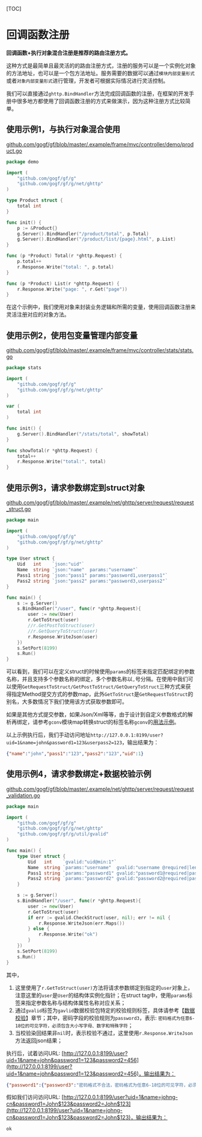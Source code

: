 
[TOC]

# 回调函数注册

**回调函数+执行对象混合注册是推荐的路由注册方式。**

这种方式是最简单且最灵活的的路由注册方式，注册的服务可以是一个实例化对象的方法地址，也可以是一个包方法地址。服务需要的数据可以通过```模块内部变量形式```或者```对象内部变量形式```进行管理，开发者可根据实际情况进行灵活控制。

我们可以直接通过```ghttp.BindHandler```方法完成回调函数的注册，在框架的开发手册中很多地方都使用了回调函数注册的方式来做演示，因为这种注册方式比较简单。



## 使用示例1，与执行对象混合使用
[github.com/gogf/gf/blob/master/.example/frame/mvc/controller/demo/product.go](https://github.com/gogf/gf/blob/master/.example/frame/mvc/controller/demo/product.go)
```go
package demo

import (
    "github.com/gogf/gf/g"
    "github.com/gogf/gf/g/net/ghttp"
)

type Product struct {
    total int
}

func init() {
    p := &Product{}
    g.Server().BindHandler("/product/total", p.Total)
    g.Server().BindHandler("/product/list/{page}.html", p.List)
}

func (p *Product) Total(r *ghttp.Request) {
    p.total++
    r.Response.Write("total: ", p.total)
}

func (p *Product) List(r *ghttp.Request) {
    r.Response.Write("page: ", r.Get("page"))
}
```
在这个示例中，我们使用对象来封装业务逻辑和所需的变量，使用回调函数注册来灵活注册对应的对象方法。

## 使用示例2，使用包变量管理内部变量
[github.com/gogf/gf/blob/master/.example/frame/mvc/controller/stats/stats.go](https://github.com/gogf/gf/blob/master/.example/frame/mvc/controller/stats/stats.go)
```go
package stats

import (
    "github.com/gogf/gf/g"
    "github.com/gogf/gf/g/net/ghttp"
)

var (
    total int
)

func init() {
    g.Server().BindHandler("/stats/total", showTotal)
}

func showTotal(r *ghttp.Request) {
    total++
    r.Response.Write("total:", total)
}
```

## 使用示例3，请求参数绑定到struct对象
[github.com/gogf/gf/blob/master/.example/net/ghttp/server/request/request_struct.go](https://github.com/gogf/gf/blob/master/.example/net/ghttp/server/request/request_struct.go)
```go
package main

import (
    "github.com/gogf/gf/g"
    "github.com/gogf/gf/g/net/ghttp"
)

type User struct {
    Uid   int    `json:"uid"`
    Name  string `json:"name"  params:"username"`
    Pass1 string `json:"pass1" params:"password1,userpass1"`
    Pass2 string `json:"pass2" params:"password3,userpass2"`
}

func main() {
    s := g.Server()
    s.BindHandler("/user", func(r *ghttp.Request){
        user := new(User)
        r.GetToStruct(user)
        //r.GetPostToStruct(user)
        //r.GetQueryToStruct(user)
        r.Response.WriteJson(user)
    })
    s.SetPort(8199)
    s.Run()
}
```
可以看到，我们可以在定义struct的时候使用```params```的标签来指定匹配绑定的参数名称，并且支持多个参数名称的绑定，多个参数名称以```,```号分隔。在使用中我们可以使用```GetRequestToStruct/GetPostToStruct/GetQueryToStruct```三种方式来获得指定Method提交方式的参数map，此外```GetToStruct```是```GetRequestToStruct```的别名，大多数情况下我们使用该方式获取参数即可。

如果是其他方式提交参数，如果Json/Xml等等，由于设计到自定义参数格式的解析再绑定，请参考```gconv```模块map转换struct的标签名称```gconv```的[用法示例](util/gconv/index.md)。

以上示例执行后，我们手动访问地址```http://127.0.0.1:8199/user?uid=1&name=john&password1=123&userpass2=123```，输出结果为：
```json
{"name":"john","pass1":"123","pass2":"123","uid":1}
```

## 使用示例4，请求参数绑定+数据校验示例
[github.com/gogf/gf/blob/master/.example/net/ghttp/server/request/request_validation.go](https://github.com/gogf/gf/blob/master/.example/net/ghttp/server/request/request_validation.go)
```go
package main

import (
    "github.com/gogf/gf/g"
    "github.com/gogf/gf/g/net/ghttp"
    "github.com/gogf/gf/g/util/gvalid"
)

func main() {
    type User struct {
        Uid   int    `gvalid:"uid@min:1"`
        Name  string `params:"username"  gvalid:"username @required|length:6,30"`
        Pass1 string `params:"password1" gvalid:"password1@required|password3"`
        Pass2 string `params:"password2" gvalid:"password2@required|password3|same:password1#||两次密码不一致，请重新输入"`
    }

    s := g.Server()
    s.BindHandler("/user", func(r *ghttp.Request){
        user := new(User)
        r.GetToStruct(user)
        if err := gvalid.CheckStruct(user, nil); err != nil {
            r.Response.WriteJson(err.Maps())
        } else {
            r.Response.Write("ok")
        }
    })
    s.SetPort(8199)
    s.Run()
}
```
其中，
1. 这里使用了`r.GetToStruct(user)`方法将请求参数绑定到指定的`user`对象上，注意这里的`user`是`User`的结构体实例化指针；在struct tag中，使用`params`标签来指定参数名称与结构体属性名称对应关系；
1. 通过`gvalid`标签为`gavlid`数据校验包特定的校验规则标签，具体请参考【[数据校验](util/gvalid/index.md)】章节；其中，密码字段的校验规则为`password3`，表示: `密码格式为任意6-18位的可见字符，必须包含大小写字母、数字和特殊字符`；
1. 当校验染回结果非`nil`时，表示校验不通过，这里使用`r.Response.WriteJson`方法返回json结果；

执行后，试着访问URL: [http://127.0.0.1:8199/user?uid=1&name=john&password1=123&password2=456](http://127.0.0.1:8199/user?uid=1&name=john&password1=123&password2=456)，输出结果为：
```json
{"password1":{"password3":"密码格式不合法，密码格式为任意6-18位的可见字符，必须包含大小写字母、数字和特殊字符"},"password2":{"password3":"密码格式不合法，密码格式为任意6-18位的可见字符，必须包含大小写字母、数字和特殊字符","same":"两次密码不一致，请重新输入"},"username":{"length":"字段长度为6到30个字符"}}
```


假如我们访问访问URL: [http://127.0.0.1:8199/user?uid=1&name=johng-cn&password1=John$123&password2=John$123](http://127.0.0.1:8199/user?uid=1&name=johng-cn&password1=John$123&password2=John$123)，输出结果为：
```
ok
```









